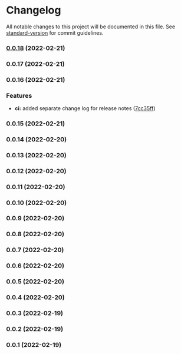 # Changelog

All notable changes to this project will be documented in this file. See [standard-version](https://github.com/conventional-changelog/standard-version) for commit guidelines.

### [0.0.18](https://github.com/nevyk/actions-testing/compare/v0.0.17...v0.0.18) (2022-02-21)

### 0.0.17 (2022-02-21)

### 0.0.16 (2022-02-21)


### Features

* **ci:** added separate change log for release notes ([7cc35ff](https://github.com/nevyk/actions-testing/commit/7cc35ffa810e7fe1df31ff979b636fec8cc28643))

### 0.0.15 (2022-02-21)

### 0.0.14 (2022-02-20)

### 0.0.13 (2022-02-20)

### 0.0.12 (2022-02-20)

### 0.0.11 (2022-02-20)

### 0.0.10 (2022-02-20)

### 0.0.9 (2022-02-20)

### 0.0.8 (2022-02-20)

### 0.0.7 (2022-02-20)

### 0.0.6 (2022-02-20)

### 0.0.5 (2022-02-20)

### 0.0.4 (2022-02-20)

### 0.0.3 (2022-02-19)

### 0.0.2 (2022-02-19)

### 0.0.1 (2022-02-19)
